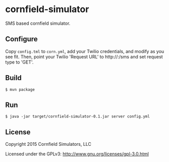 # cornfield-simulator

SMS based cornfield simulator.

## Configure
Copy `config.tml` to `corn.yml`, add your Twilio credentials, and modify as you
see fit. Then, point your Twilio 'Request URL' to http://<hostname>:<port>/sms
and set request type to 'GET'.

## Build
```
$ mvn package
```

## Run
```
$ java -jar target/cornfield-simulator-0.1.jar server config.yml
```

## License

Copyright 2015 Cornfield Simulators, LLC

Licensed under the GPLv3: http://www.gnu.org/licenses/gpl-3.0.html
